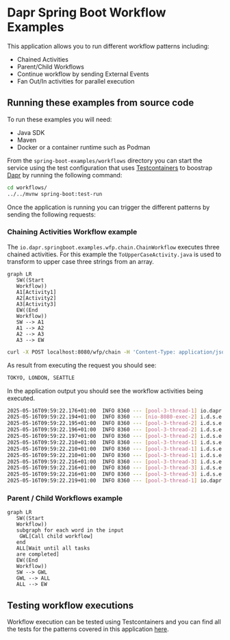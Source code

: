 # Dapr Spring Boot Workflow Examples

This application allows you to run different workflow patterns including: 
- Chained Activities
- Parent/Child Workflows
- Continue workflow by sending External Events
- Fan Out/In activities for parallel execution

## Running these examples from source code

To run these examples you will need:
- Java SDK
- Maven
- Docker or a container runtime such as Podman

From the `spring-boot-examples/workflows` directory you can start the service using the test configuration that uses
[Testcontainers](https://testcontainers.com) to boostrap [Dapr](https://dapr.io) by running the following command:

<!-- STEP
name: Run Demo Workflow Application
match_order: none
output_match_mode: substring
expected_stdout_lines:
- 'Started WorkflowPatternsApplication'
background: true
expected_return_code: 143
sleep: 30
timeout_seconds: 45
-->
<!-- Timeout for above service must be more than sleep + timeout for the client-->

```sh
cd workflows/
../../mvnw spring-boot:test-run
```

<!-- END_STEP -->

Once the application is running you can trigger the different patterns by sending the following requests: 

### Chaining Activities Workflow example

The `io.dapr.springboot.examples.wfp.chain.ChainWorkflow` executes three chained activities. For this example the 
`ToUpperCaseActivity.java` is used to transform to upper case three strings from an array.

```mermaid
graph LR
   SW((Start
   Workflow))
   A1[Activity1]
   A2[Activity2]
   A3[Activity3]
   EW((End
   Workflow))
   SW --> A1
   A1 --> A2
   A2 --> A3
   A3 --> EW
```

<!-- STEP
name: Start Customer Workflow
match_order: none
output_match_mode: substring
expected_stdout_lines:
- 'New Workflow Instance created for Customer'
background: true
sleep: 1
timeout_seconds: 2
-->
<!-- Timeout for above service must be more than sleep + timeout for the client-->

```sh
curl -X POST localhost:8080/wfp/chain -H 'Content-Type: application/json' 
```

<!-- END_STEP -->


As result from executing the request you should see: 

```bash
TOKYO, LONDON, SEATTLE
```

In the application output you should see the workflow activities being executed. 

```bash
2025-05-16T09:59:22.176+01:00  INFO 8360 --- [pool-3-thread-1] io.dapr.workflows.WorkflowContext        : Starting Workflow: io.dapr.springboot.examples.wfp.chain.ChainWorkflow
2025-05-16T09:59:22.194+01:00  INFO 8360 --- [nio-8080-exec-2] i.d.s.e.w.WorkflowPatternsRestController : Workflow instance 7625b4af-8c04-408a-93dc-bad753466e43 started
2025-05-16T09:59:22.195+01:00  INFO 8360 --- [pool-3-thread-2] i.d.s.e.wfp.chain.ToUpperCaseActivity    : Starting Activity: io.dapr.springboot.examples.wfp.chain.ToUpperCaseActivity
2025-05-16T09:59:22.196+01:00  INFO 8360 --- [pool-3-thread-2] i.d.s.e.wfp.chain.ToUpperCaseActivity    : Message Received from input: Tokyo
2025-05-16T09:59:22.197+01:00  INFO 8360 --- [pool-3-thread-2] i.d.s.e.wfp.chain.ToUpperCaseActivity    : Sending message to output: TOKYO
2025-05-16T09:59:22.210+01:00  INFO 8360 --- [pool-3-thread-1] i.d.s.e.wfp.chain.ToUpperCaseActivity    : Starting Activity: io.dapr.springboot.examples.wfp.chain.ToUpperCaseActivity
2025-05-16T09:59:22.210+01:00  INFO 8360 --- [pool-3-thread-1] i.d.s.e.wfp.chain.ToUpperCaseActivity    : Message Received from input: London
2025-05-16T09:59:22.210+01:00  INFO 8360 --- [pool-3-thread-1] i.d.s.e.wfp.chain.ToUpperCaseActivity    : Sending message to output: LONDON
2025-05-16T09:59:22.216+01:00  INFO 8360 --- [pool-3-thread-3] i.d.s.e.wfp.chain.ToUpperCaseActivity    : Starting Activity: io.dapr.springboot.examples.wfp.chain.ToUpperCaseActivity
2025-05-16T09:59:22.216+01:00  INFO 8360 --- [pool-3-thread-3] i.d.s.e.wfp.chain.ToUpperCaseActivity    : Message Received from input: Seattle
2025-05-16T09:59:22.216+01:00  INFO 8360 --- [pool-3-thread-3] i.d.s.e.wfp.chain.ToUpperCaseActivity    : Sending message to output: SEATTLE
2025-05-16T09:59:22.219+01:00  INFO 8360 --- [pool-3-thread-1] io.dapr.workflows.WorkflowContext        : Workflow finished with result: TOKYO, LONDON, SEATTLE
```

### Parent / Child Workflows example


```mermaid
graph LR
   SW((Start
   Workflow))
   subgraph for each word in the input
    GWL[Call child workflow]
   end
   ALL[Wait until all tasks
   are completed]
   EW((End
   Workflow))
   SW --> GWL
   GWL --> ALL
   ALL --> EW
```


## Testing workflow executions

Workflow execution can be tested using Testcontainers and you can find all the tests for the patterns covered in this 
application [here](test/java/io/dapr/springboot/examples/wfp/TestWorkflowPatternsApplication.java).
